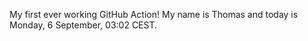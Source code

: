 My first ever working GitHub Action!
My name is Thomas and today is Monday, 6 September, 03:02 CEST. 
